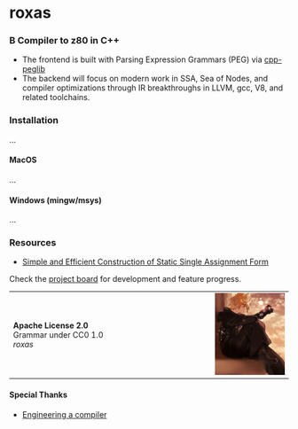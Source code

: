 # roxas

### B Compiler to z80 in C++

* The frontend is built with Parsing Expression Grammars (PEG) via [cpp-peglib](https://github.com/yhirose/cpp-peglib)
* The backend will focus on modern work in SSA, Sea of Nodes, and compiler optimizations through IR breakthroughs in LLVM, gcc, V8, and related toolchains.


### Installation

...

#### MacOS

...

#### Windows (mingw/msys)

...

### Resources

* [Simple and Efficient Construction of Static Single
Assignment Form](https://c9x.me/compile/bib/braun13cc.pdf)

Check the [project board](https://github.com/users/jahan-addison/projects/3/views/1) for development and feature progress.

<table border="0">
	<td width="350px">
		<b>Apache License 2.0</b>
		<br>Grammar under CC0 1.0<br>
		<i>roxas</i>
	</td>
	<td border="0"><img src="docs/images/roxas.jpg" width="400px" alt="sunil sapkota twitter" > </img></td>
</table>


#### Special Thanks

* [Engineering a compiler](https://shop.elsevier.com/books/engineering-a-compiler/cooper/978-0-12-815412-0)

